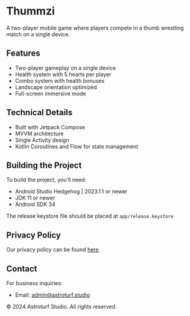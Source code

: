# Thummzi

A two-player mobile game where players compete in a thumb wrestling match on a single device.

## Features
- Two-player gameplay on a single device
- Health system with 5 hearts per player
- Combo system with health bonuses
- Landscape orientation optimized
- Full-screen immersive mode

## Technical Details
- Built with Jetpack Compose
- MVVM architecture
- Single Activity design
- Kotlin Coroutines and Flow for state management

## Building the Project
To build the project, you'll need:
- Android Studio Hedgehog | 2023.1.1 or newer
- JDK 11 or newer
- Android SDK 34

The release keystore file should be placed at `app/release.keystore`

## Privacy Policy
Our privacy policy can be found [here](https://alicankorkmaz-sudo.github.io/Thummzi/privacy-policy).

## Contact
For business inquiries:
- Email: admin@astroturf.studio

© 2024 Astroturf Studio. All rights reserved.